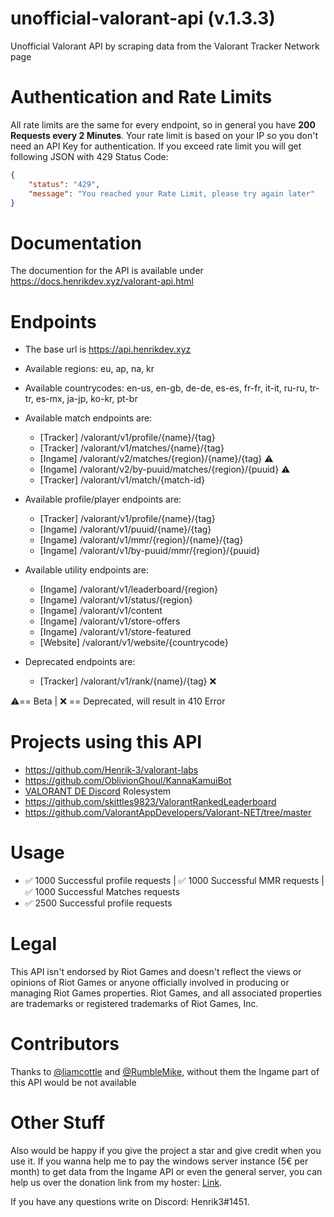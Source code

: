 # unofficial-valorant-api (v.1.3.3)
Unofficial Valorant API by scraping data from the Valorant Tracker Network page

# Authentication and Rate Limits
All rate limits are the same for every endpoint, so in general you have **200 Requests every 2 Minutes**. Your rate limit is based on your IP so you don't need an API Key for authentication.
If you exceed rate limit you will get following JSON with 429 Status Code:
```json
{
    "status": "429",
    "message": "You reached your Rate Limit, please try again later"
}
```
# Documentation
The documention for the API is available under https://docs.henrikdev.xyz/valorant-api.html

# Endpoints
- The base url is https://api.henrikdev.xyz
- Available regions: eu, ap, na, kr
- Available countrycodes: en-us, en-gb, de-de, es-es, fr-fr, it-it, ru-ru, tr-tr, es-mx, ja-jp, ko-kr, pt-br
- Available match endpoints are:

  - [Tracker] /valorant/v1/profile/{name}/{tag}
  - [Tracker] /valorant/v1/matches/{name}/{tag}
  - [Ingame]  /valorant/v2/matches/{region}/{name}/{tag} ⚠️
  - [Ingame]  /valorant/v2/by-puuid/matches/{region}/{puuid} ⚠️
  - [Tracker] /valorant/v1/match/{match-id}
  
- Available profile/player endpoints are:
  - [Tracker] /valorant/v1/profile/{name}/{tag}
  - [Ingame]  /valorant/v1/puuid/{name}/{tag} 
  - [Ingame]  /valorant/v1/mmr/{region}/{name}/{tag} 
  - [Ingame]  /valorant/v1/by-puuid/mmr/{region}/{puuid}
  
- Available utility endpoints are:  
  
  - [Ingame]  /valorant/v1/leaderboard/{region}
  - [Ingame]  /valorant/v1/status/{region}
  - [Ingame]  /valorant/v1/content
  - [Ingame]  /valorant/v1/store-offers
  - [Ingame]  /valorant/v1/store-featured
  - [Website] /valorant/v1/website/{countrycode}
  
- Deprecated endpoints are:
  - [Tracker] /valorant/v1/rank/{name}/{tag} ❌

⚠️== Beta | ❌ == Deprecated, will result in 410 Error
  
# Projects using this API
- https://github.com/Henrik-3/valorant-labs
- https://github.com/OblivionGhoul/KannaKamuiBot
- [VALORANT DE Discord](https://discord.gg/invite/HCmvsEQ) Rolesystem
- https://github.com/skittles9823/ValorantRankedLeaderboard
- https://github.com/ValorantAppDevelopers/Valorant-NET/tree/master

# Usage
- ✅ 1000 Successful profile requests | ✅ 1000 Successful MMR requests | ✅ 1000 Successful Matches requests
- ✅ 2500 Successful profile requests

# Legal

This API isn't endorsed by Riot Games and doesn't reflect the views or opinions of Riot Games or anyone officially involved in producing or managing Riot Games properties. Riot Games, and all associated properties are trademarks or registered trademarks of Riot Games, Inc.

# Contributors
Thanks to [@liamcottle](https://github.com/liamcottle) and [@RumbleMike](https://github.com/RumbleMike), without them the Ingame part of this API would be not available

# Other Stuff
Also would be happy if you give the project a star and give credit when you use it. If you wanna help me to pay the windows server instance (5€ per month) to get data from the Ingame API or even the general server, you can help us over the donation link from my hoster: [Link](https://spenden.pp-h.eu/7cca1276-84ee-446f-9b07-47c668eaddfe).


If you have any questions write on Discord: Henrik3#1451. 
